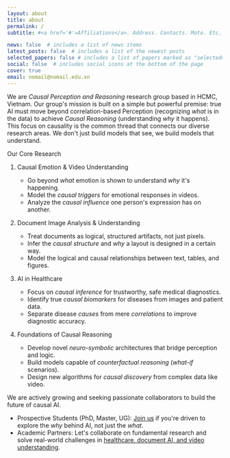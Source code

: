 ```yaml
---
layout: about
title: about
permalink: /
subtitle: #<a href='#'>Affiliations</a>. Address. Contacts. Moto. Etc.

news: false  # includes a list of news items
latest_posts: false  # includes a list of the newest posts
selected_papers: false # includes a list of papers marked as "selected={true}"
social: false  # includes social icons at the bottom of the page
cover: true
email: nomail@nomail.edu.vn
---
```


We are *Causal Perception and Reasoning* research group based in HCMC, Vietnam. Our group's mission is built on a simple but powerful premise: true AI must move beyond correlation-based Perception (recognizing *what* is in the data) to achieve *Causal Reasoning* (understanding *why* it happens). This focus on causality is the common thread that connects our diverse research areas. We don't just build models that see, we build models that understand.

Our Core Research

1.  Causal Emotion & Video Understanding
    * Go beyond *what* emotion is shown to understand *why* it's happening.
    * Model the *causal triggers* for emotional responses in videos.
    * Analyze the *causal influence* one person's expression has on another.

2.  Document Image Analysis & Understanding
    * Treat documents as logical, structured artifacts, not just pixels.
    * Infer the *causal structure* and *why* a layout is designed in a certain way.
    * Model the logical and causal relationships between text, tables, and figures.

3.  AI in Healthcare
    * Focus on *causal inference* for trustworthy, safe medical diagnostics.
    * Identify true *causal biomarkers* for diseases from images and patient data.
    * Separate disease *causes* from mere *correlations* to improve diagnostic accuracy.

4.  Foundations of Causal Reasoning
    * Develop novel *neuro-symbolic* architectures that bridge perception and logic.
    * Build models capable of *counterfactual reasoning* (*what-if* scenarios).
    * Design new algorithms for *causal discovery* from complex data like video.

      
We are actively growing and seeking passionate collaborators to build the future of causal AI.

* Prospective Students (PhD, Master, UG): [Join us](/join-us) if you're driven to explore the *why* behind AI, not just the *what*.
* Academic Partners: Let's collaborate on fundamental research and solve real-world challenges in [healthcare, document AI, and video understanding](/research).


